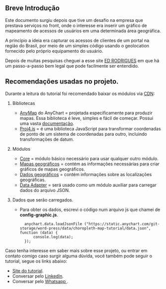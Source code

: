 ## Breve Introdução

Este documento surgiu depois que tive um desafio na empresa que prestava serviços no front, onde o interesse era inserir um gráfico de mapeamento de acessos de usuários em uma determinada área geográfica.

A princípio a ideia era capturar os acessos de clientes de um portal na região do Brasil, por meio de um simples código usando o geolocation fornecido pelo próprío equipamento do usuário.

Depois de muitas pesquisas cheguei a esse site [ED RODRIGUES](https://edrodrigues.com.br/blog/criando-a-visualizacao-de-dados-de-mapas-de-choropleth-usando-javascript-no-covid-19-stats/) em que há um passo-a-passo bem legal que pode facilmente ser entendido.

## Recomendações usadas no projeto.

Durante a leitura do tutorial foi recomendado baixar os módulos via [CDN](https://www.anychart.com/download/cdn/?v=8.10.0):

1. Bibliotecas
    - [AnyMap](https://www.anychart.com/products/anymap/overview/) do AnyChart = projetada especificamente para produzir mapas. Essa biblioteca é leve, simples e fácil de começar. Possui uma vasta [documentação](https://docs.anychart.com/Maps/Quick_Start).
    - [Proj4.js](https://github.com/proj4js/proj4js/) = é uma biblioteca JavaScript para transformar coordenadas de ponto de um sistema de coordenadas para outro, incluindo transformações de datum.		
	
2. Módulos
    - [Core](https://cdn.anychart.com/releases/8.7.1/js/anychart-core.min.js) = módulo básico necessário para usar qualquer outro módulo.
    - [Mapas geográficos](https://cdn.anychart.com/releases/8.7.1/js/anychart-map.min.js) = contém as informações necessárias para criar gráficos de mapas geográficos.
    - [Dados geográficos](https://cdn.anychart.com/releases/8.7.1/geodata/custom/world/world.js) = contém informações sobre as localizações geográficas.
    - [Data Adapter](https://cdn.anychart.com/releases/8.7.1/js/anychart-data-adapter.min.js) = será usado como um módulo auxiliar para carregar dados do arquivo JSON.

3. Dados que serão carregados.
    - Para obter os dados, escrevi o código num arquivo js que chamei de **config-graphic.js**.
      ```   
        anychart.data.loadJsonFile ("https://static.anychart.com/git-storage/word-press/data/choropleth-map-tutorial/data.json", function (data) {
            console.log(data);
        });
      ```   
    
Caso tenha interesse em saber mais sobre esse projeto, ou entrar em contato comigo caso surgir alguma dúvida, você também pode seguir o tutorial, segue os links abaixo:
- [Site do tutorial](https://edrodrigues.com.br/blog/criando-a-visualizacao-de-dados-de-mapas-de-choropleth-usando-javascript-no-covid-19-stats/).
- Conversar pelo [LinkedIn](https://www.linkedin.com/in/jaisondallabrida).
- Conversar pelo [Whatsapp ](https://api.whatsapp.com/send?phone=5547996612896&text=Ol%C3%A1%2C%20Jaison!%20Eu%20li%20sobre%20o%20seu%20projeto%20do%20GitHub%20e%20gostaria%20de%20trocar%20uma%20ideia.).
